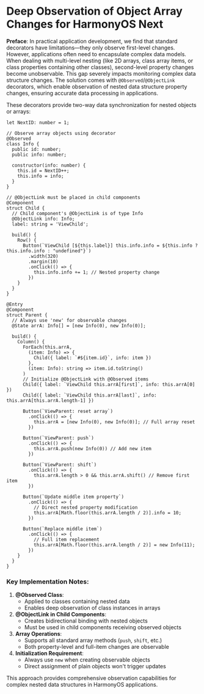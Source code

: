# Deep Observation of Object Array Changes for HarmonyOS Next

**Preface**:
In practical application development, we find that standard decorators have limitations—they only observe first-level changes. However, applications often need to encapsulate complex data models. When dealing with multi-level nesting (like 2D arrays, class array items, or class properties containing other classes), second-level property changes become unobservable. This gap severely impacts monitoring complex data structure changes. The solution comes with `@Observed`/`@ObjectLink` decorators, which enable observation of nested data structure property changes, ensuring accurate data processing in applications.

These decorators provide two-way data synchronization for nested objects or arrays:

```
let NextID: number = 1;

// Observe array objects using decorator
@Observed
class Info {
  public id: number;
  public info: number;

  constructor(info: number) {
    this.id = NextID++;
    this.info = info;
  }
}

// @ObjectLink must be placed in child components
@Component
struct Child {
  // Child component's @ObjectLink is of type Info
  @ObjectLink info: Info;
  label: string = 'ViewChild';

  build() {
    Row() {
      Button(`ViewChild [${this.label}] this.info.info = ${this.info ? this.info.info : "undefined"}`)
        .width(320)
        .margin(10)
        .onClick(() => {
          this.info.info += 1; // Nested property change
        })
    }
  }
}

@Entry
@Component
struct Parent {
  // Always use 'new' for observable changes
  @State arrA: Info[] = [new Info(0), new Info(0)];

  build() {
    Column() {
      ForEach(this.arrA,
        (item: Info) => {
          Child({ label: `#${item.id}`, info: item })
        },
        (item: Info): string => item.id.toString()
      )
      // Initialize @ObjectLink with @Observed items
      Child({ label: `ViewChild this.arrA[first]`, info: this.arrA[0] })
      Child({ label: `ViewChild this.arrA[last]`, info: this.arrA[this.arrA.length-1] })

      Button(`ViewParent: reset array`)
        .onClick(() => {
          this.arrA = [new Info(0), new Info(0)]; // Full array reset
        })
        
      Button(`ViewParent: push`)
        .onClick(() => {
          this.arrA.push(new Info(0)) // Add new item
        })
        
      Button(`ViewParent: shift`)
        .onClick(() => {
          this.arrA.length > 0 && this.arrA.shift() // Remove first item
        })
        
      Button(`Update middle item property`)
        .onClick(() => {
          // Direct nested property modification
          this.arrA[Math.floor(this.arrA.length / 2)].info = 10;
        })
        
      Button(`Replace middle item`)
        .onClick(() => {
          // Full item replacement
          this.arrA[Math.floor(this.arrA.length / 2)] = new Info(11);
        })
    }
  }
}
```

### Key Implementation Notes:

1. **@Observed Class**:
   - Applied to classes containing nested data
   - Enables deep observation of class instances in arrays
2. **@ObjectLink in Child Components**:
   - Creates bidirectional binding with nested objects
   - Must be used in child components receiving observed objects
3. **Array Operations**:
   - Supports all standard array methods (`push`, `shift`, etc.)
   - Both property-level and full-item changes are observable
4. **Initialization Requirement**:
   - Always use `new` when creating observable objects
   - Direct assignment of plain objects won't trigger updates

This approach provides comprehensive observation capabilities for complex nested data structures in HarmonyOS applications.